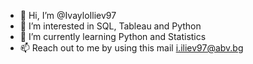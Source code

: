 - 👋 Hi, I’m @IvayloIliev97
- 👀 I’m interested in SQL, Tableau and Python
- 🌱 I’m currently learning Python and Statistics
- 📫 Reach out to me by using this mail i.iliev97@abv.bg


